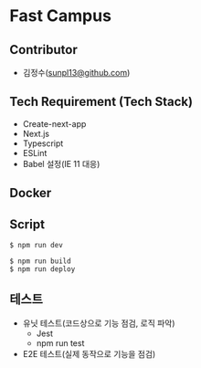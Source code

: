 # Fast Campus
## Contributor
- 김정수(sunpl13@github.com)

## Tech Requirement (Tech Stack)
- Create-next-app
- Next.js
- Typescript
- ESLint
- Babel 설정(IE 11 대응)

## Docker

## Script
```
$ npm run dev
```
```
$ npm run build
$ npm run deploy
```

## 테스트
- 유닛 테스트(코드상으로 기능 점검, 로직 파악)
  - Jest
  - npm run test
- E2E 테스트(실제 동작으로 기능을 점검)